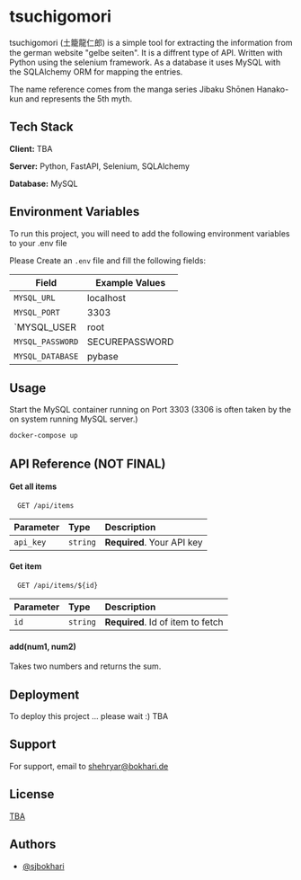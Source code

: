 
<!-- ![Logo](https://www.nautiljon.com/images/manga_persos/00/36/tsuchigomori_8563.webp?0) -->


# tsuchigomori

tsuchigomori (土籠龍仁郎) is a simple tool for extracting the information from the german website "gelbe seiten". It is a diffrent type of API. Written with Python using the selenium framework. As a database it uses MySQL with the SQLAlchemy ORM for mapping the entries.

The name reference comes from the manga series Jibaku Shōnen Hanako-kun and represents the 5th myth.
## Tech Stack

**Client:** TBA

**Server:** Python, FastAPI, Selenium, SQLAlchemy

**Database:** MySQL


## Environment Variables

To run this project, you will need to add the following environment variables to your .env file

Please Create an ```.env``` file and fill the following fields:

|Field| Example Values  
|---|---|
| `MYSQL_URL`  |  localhost |  
| `MYSQL_PORT`  | 3303  |  
| `MYSQL_USER |  root |
| `MYSQL_PASSWORD` | SECUREPASSWORD  |
| `MYSQL_DATABASE` |  pybase |


## Usage

Start the MySQL container running on Port 3303 (3306 is often taken by the on system running MySQL server.)
```bash
docker-compose up
```



## API Reference (NOT FINAL)

#### Get all items

```http
  GET /api/items
```

| Parameter | Type     | Description                |
| :-------- | :------- | :------------------------- |
| `api_key` | `string` | **Required**. Your API key |

#### Get item

```http
  GET /api/items/${id}
```

| Parameter | Type     | Description                       |
| :-------- | :------- | :-------------------------------- |
| `id`      | `string` | **Required**. Id of item to fetch |

#### add(num1, num2)

Takes two numbers and returns the sum.


## Deployment

To deploy this project ... please wait :) TBA



## Support

For support, email to shehryar@bokhari.de


## License

[TBA](https://choosealicense.com/licenses/)


## Authors

- [@sjbokhari](https://www.github.com/sjbokhari)

